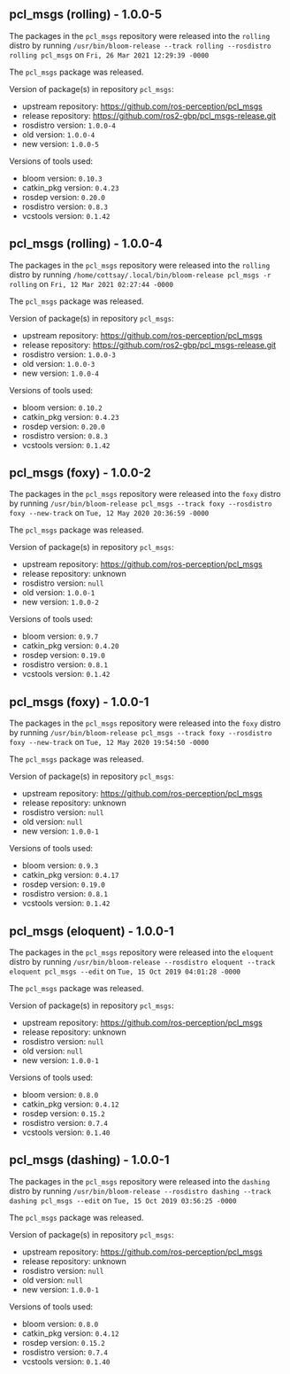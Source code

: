 ## pcl_msgs (rolling) - 1.0.0-5

The packages in the `pcl_msgs` repository were released into the `rolling` distro by running `/usr/bin/bloom-release --track rolling --rosdistro rolling pcl_msgs` on `Fri, 26 Mar 2021 12:29:39 -0000`

The `pcl_msgs` package was released.

Version of package(s) in repository `pcl_msgs`:

- upstream repository: https://github.com/ros-perception/pcl_msgs
- release repository: https://github.com/ros2-gbp/pcl_msgs-release.git
- rosdistro version: `1.0.0-4`
- old version: `1.0.0-4`
- new version: `1.0.0-5`

Versions of tools used:

- bloom version: `0.10.3`
- catkin_pkg version: `0.4.23`
- rosdep version: `0.20.0`
- rosdistro version: `0.8.3`
- vcstools version: `0.1.42`


## pcl_msgs (rolling) - 1.0.0-4

The packages in the `pcl_msgs` repository were released into the `rolling` distro by running `/home/cottsay/.local/bin/bloom-release pcl_msgs -r rolling` on `Fri, 12 Mar 2021 02:27:44 -0000`

The `pcl_msgs` package was released.

Version of package(s) in repository `pcl_msgs`:

- upstream repository: https://github.com/ros-perception/pcl_msgs
- release repository: https://github.com/ros2-gbp/pcl_msgs-release.git
- rosdistro version: `1.0.0-3`
- old version: `1.0.0-3`
- new version: `1.0.0-4`

Versions of tools used:

- bloom version: `0.10.2`
- catkin_pkg version: `0.4.23`
- rosdep version: `0.20.0`
- rosdistro version: `0.8.3`
- vcstools version: `0.1.42`


## pcl_msgs (foxy) - 1.0.0-2

The packages in the `pcl_msgs` repository were released into the `foxy` distro by running `/usr/bin/bloom-release pcl_msgs --track foxy --rosdistro foxy --new-track` on `Tue, 12 May 2020 20:36:59 -0000`

The `pcl_msgs` package was released.

Version of package(s) in repository `pcl_msgs`:

- upstream repository: https://github.com/ros-perception/pcl_msgs
- release repository: unknown
- rosdistro version: `null`
- old version: `1.0.0-1`
- new version: `1.0.0-2`

Versions of tools used:

- bloom version: `0.9.7`
- catkin_pkg version: `0.4.20`
- rosdep version: `0.19.0`
- rosdistro version: `0.8.1`
- vcstools version: `0.1.42`


## pcl_msgs (foxy) - 1.0.0-1

The packages in the `pcl_msgs` repository were released into the `foxy` distro by running `/usr/bin/bloom-release pcl_msgs --track foxy --rosdistro foxy --new-track` on `Tue, 12 May 2020 19:54:50 -0000`

The `pcl_msgs` package was released.

Version of package(s) in repository `pcl_msgs`:

- upstream repository: https://github.com/ros-perception/pcl_msgs
- release repository: unknown
- rosdistro version: `null`
- old version: `null`
- new version: `1.0.0-1`

Versions of tools used:

- bloom version: `0.9.3`
- catkin_pkg version: `0.4.17`
- rosdep version: `0.19.0`
- rosdistro version: `0.8.1`
- vcstools version: `0.1.42`


## pcl_msgs (eloquent) - 1.0.0-1

The packages in the `pcl_msgs` repository were released into the `eloquent` distro by running `/usr/bin/bloom-release --rosdistro eloquent --track eloquent pcl_msgs --edit` on `Tue, 15 Oct 2019 04:01:28 -0000`

The `pcl_msgs` package was released.

Version of package(s) in repository `pcl_msgs`:

- upstream repository: https://github.com/ros-perception/pcl_msgs
- release repository: unknown
- rosdistro version: `null`
- old version: `null`
- new version: `1.0.0-1`

Versions of tools used:

- bloom version: `0.8.0`
- catkin_pkg version: `0.4.12`
- rosdep version: `0.15.2`
- rosdistro version: `0.7.4`
- vcstools version: `0.1.40`


## pcl_msgs (dashing) - 1.0.0-1

The packages in the `pcl_msgs` repository were released into the `dashing` distro by running `/usr/bin/bloom-release --rosdistro dashing --track dashing pcl_msgs --edit` on `Tue, 15 Oct 2019 03:56:25 -0000`

The `pcl_msgs` package was released.

Version of package(s) in repository `pcl_msgs`:

- upstream repository: https://github.com/ros-perception/pcl_msgs
- release repository: unknown
- rosdistro version: `null`
- old version: `null`
- new version: `1.0.0-1`

Versions of tools used:

- bloom version: `0.8.0`
- catkin_pkg version: `0.4.12`
- rosdep version: `0.15.2`
- rosdistro version: `0.7.4`
- vcstools version: `0.1.40`


